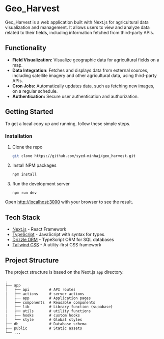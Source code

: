 # Geo_Harvest

Geo_Harvest is a web application built with Next.js for agricultural data visualization and management. It allows users to view and analyze data related to their fields, including information fetched from third-party APIs.

## Functionality

*   **Field Visualization:** Visualize geographic data for agricultural fields on a map.
*   **Data Integration:** Fetches and displays data from external sources, including satellite imagery and other agricultural data, using third-party APIs.
*   **Cron Jobs:** Automatically updates data, such as fetching new images, on a regular schedule.
*   **Authentication:** Secure user authentication and authorization.

## Getting Started

To get a local copy up and running, follow these simple steps.


### Installation

1. Clone the repo
   ```sh
   git clone https://github.com/syed-minhaj/geo_harvest.git
   ```
2. Install NPM packages
   ```sh
   npm install
   ```
3. Run the development server
    ```sh
    npm run dev
    ```
Open [http://localhost:3000](http://localhost:3000) with your browser to see the result.

## Tech Stack

*   [Next.js](https://nextjs.org/) - React Framework
*   [TypeScript](https://www.typescriptlang.org/) - JavaScript with syntax for types.
*   [Drizzle ORM](https://orm.drizzle.team/) - TypeScript ORM for SQL databases
*   [Tailwind CSS](https://tailwindcss.com/) - A utility-first CSS framework

## Project Structure

The project structure is based on the Next.js `app` directory.

```
.
├── app
│   ├── api         # API routes
|   ├── actions     # server actions
│   ├── app         # Application pages
│   ├── components  # Reusable components
│   ├── lib         # Library function (supabase)
|   ├── utils       # utility functions
|   ├── hooks       # custom hooks
│   └── style       # Global styles
├── db              # Database schema
├── public          # Static assets
└── ...
```
